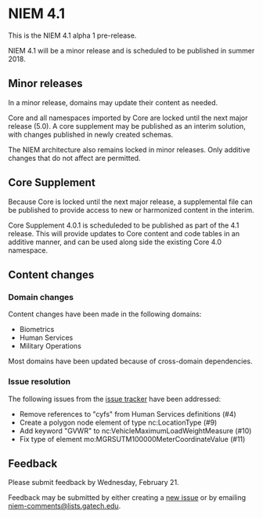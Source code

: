 
# NIEM 4.1

This is the NIEM 4.1 alpha 1 pre-release.

NIEM 4.1 will be a minor release and is scheduled to be published in summer 2018.

## Minor releases

In a minor release, domains may update their content as needed.

Core and all namespaces imported by Core are locked until the next major release (5.0). A core supplement may be published as an interim solution, with changes published in newly created schemas.

The NIEM architecture also remains locked in minor releases. Only additive changes that do not affect are permitted.

## Core Supplement

Because Core is locked until the next major release, a supplemental file can be published to provide access to new or harmonized content in the interim.

Core Supplement 4.0.1 is scheduleded to be published as part of the 4.1 release.  This will provide updates to Core content and code tables in an additive manner, and can be used along side the existing Core 4.0 namespace.

## Content changes

### Domain changes

Content changes have been made in the following domains:

- Biometrics
- Human Services
- Military Operations

Most domains have been updated because of cross-domain dependencies.

### Issue resolution

The following issues from the [issue tracker](https://github.com/NIEM/NIEM-Releases/issues) have been addressed:

- Remove references to "cyfs" from Human Services definitions (#4)
- Create a polygon node element of type nc:LocationType (#9)
- Add keyword "GVWR" to nc:VehicleMaximumLoadWeightMeasure (#10)
- Fix type of element mo:MGRSUTM100000MeterCoordinateValue (#11)

## Feedback

Please submit feedback by Wednesday, February 21.

Feedback may be submitted by either creating a [new issue](https://github.com/NIEM/NIEM-Releases/issues) or by emailing niem-comments@lists.gatech.edu.
